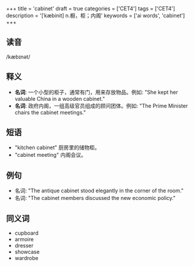 +++
title = 'cabinet'
draft = true
categories = ['CET4']
tags = ['CET4']
description = '[ˈkæbinit] n.橱，柜；内阁'
keywords = ['ai words', 'cabinet']
+++

## 读音
/kæbɪnət/

## 释义
- **名词**: 一个小型的柜子，通常有门，用来存放物品。例如: "She kept her valuable China in a wooden cabinet."
- **名词**: 政府内阁，一组高级官员组成的顾问团体。例如: "The Prime Minister chairs the cabinet meetings."

## 短语
- "kitchen cabinet" 厨房里的储物柜。
- "cabinet meeting" 内阁会议。

## 例句
- 名词: "The antique cabinet stood elegantly in the corner of the room."
- 名词: "The cabinet members discussed the new economic policy."

## 同义词
- cupboard
- armoire
- dresser
- showcase
- wardrobe
